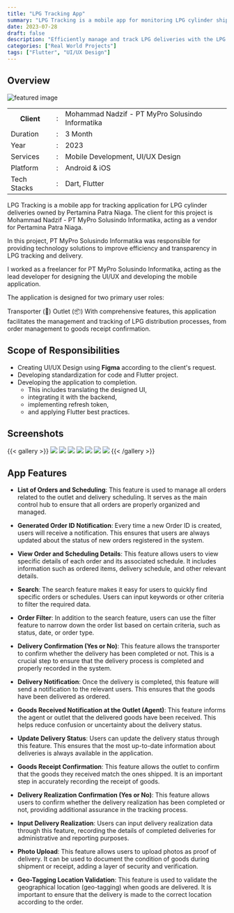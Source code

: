 ```yaml
---
title: "LPG Tracking App"
summary: "LPG Tracking is a mobile app for monitoring LPG cylinder shipments owned by Pertamina Patra Niaga."
date: 2023-07-28
draft: false
description: "Efficiently manage and track LPG deliveries with the LPG Tracking app for Pertamina Patra Niaga. Built for transporters and outlets, enhancing delivery transparency."
categories: ["Real World Projects"]
tags: ["Flutter", "UI/UX Design"]
---
```


## Overview
![featured image](featured.png)

<table class="table-auto text-left text-base min-w-full">
    <tbody>
      <tr class="border-b py-2">
        <th scope="row" class="font-bold">Client</th>
        <td class="font-bold">:</td>
        <td class="py-2">Mohammad Nadzif -  PT MyPro Solusindo Informatika </td>
      </tr>
      <tr class="border-b py-2">
        <td class="font-bold">Duration</td>
        <td class="font-bold">:</td>
        <td class="py-2">3 Month</td>
      </tr>
      <tr class="border-b py-2">
        <td class="font-bold">Year</td>
        <td class="font-bold">:</td>
        <td class="py-2">2023</td>
      </tr>
      <tr class="border-b py-2">
        <td class="font-bold">Services</td>
        <td class="font-bold">:</td>
        <td class="py-2">
          Mobile Development, UI/UX Design
          </td>
      </tr>
      <tr class="border-b py-2">
        <td class="font-bold">Platform</td>
        <td class="font-bold">:</td>
        <td class="py-2">
          Android & iOS
          </td>
      </tr>        
      <tr class="border-b py-2">
        <td class="font-bold">Tech Stacks</td>
        <td class="font-bold">:</td>
        <td class="py-2">
          Dart, Flutter
          </td>
      </tr>        
    </tbody>
  </table>

LPG Tracking is a mobile app for tracking application for LPG cylinder deliveries owned by Pertamina Patra Niaga. The client for this project is Mohammad Nadzif - PT MyPro Solusindo Informatika, acting as a vendor for Pertamina Patra Niaga.

In this project, PT MyPro Solusindo Informatika was responsible for providing technology solutions to improve efficiency and transparency in LPG tracking and delivery.

I worked as a freelancer for PT MyPro Solusindo Informatika, acting as the lead developer for designing the UI/UX and developing the mobile application.

The application is designed for two primary user roles:

Transporter (🚚)
Outlet (📦)
With comprehensive features, this application facilitates the management and tracking of LPG distribution processes, from order management to goods receipt confirmation.

## Scope of Responsibilities
- Creating UI/UX Design using **Figma** according to the client's request.
- Developing standardization for code and Flutter project.
- Developing the application to completion.
  - This includes translating the designed UI,
  - integrating it with the backend,
  - implementing refresh token,
  - and applying Flutter best practices.


## Screenshots
{{< gallery >}}
  <img src="img/lpg_tracking_1.png" class="grid-w50" />
  <img src="img/lpg_tracking_2.png" class="grid-w50" />
  <img src="img/lpg_tracking_3.png" class="grid-w50" />
  <img src="img/lpg_tracking_4.png" class="grid-w50" />
  <img src="img/lpg_tracking_5.png" class="grid-w50" />
  <img src="img/lpg_tracking_6.png" class="grid-w50" />
  <img src="img/lpg_tracking_7.png" class="grid-w50" />
{{< /gallery >}}


## App Features

- **List of Orders and Scheduling**: This feature is used to manage all orders related to the outlet and delivery scheduling. It serves as the main control hub to ensure that all orders are properly organized and managed.

- **Generated Order ID Notification**: Every time a new Order ID is created, users will receive a notification. This ensures that users are always updated about the status of new orders registered in the system.

- **View Order and Scheduling Details**: This feature allows users to view specific details of each order and its associated schedule. It includes information such as ordered items, delivery schedule, and other relevant details.

- **Search**: The search feature makes it easy for users to quickly find specific orders or schedules. Users can input keywords or other criteria to filter the required data.

- **Order Filter**: In addition to the search feature, users can use the filter feature to narrow down the order list based on certain criteria, such as status, date, or order type.

- **Delivery Confirmation (Yes or No)**: This feature allows the transporter to confirm whether the delivery has been completed or not. This is a crucial step to ensure that the delivery process is completed and properly recorded in the system.

- **Delivery Notification**: Once the delivery is completed, this feature will send a notification to the relevant users. This ensures that the goods have been delivered as ordered.

- **Goods Received Notification at the Outlet (Agent)**: This feature informs the agent or outlet that the delivered goods have been received. This helps reduce confusion or uncertainty about the delivery status.

- **Update Delivery Status**: Users can update the delivery status through this feature. This ensures that the most up-to-date information about deliveries is always available in the application.

- **Goods Receipt Confirmation**: This feature allows the outlet to confirm that the goods they received match the ones shipped. It is an important step in accurately recording the receipt of goods.

- **Delivery Realization Confirmation (Yes or No)**: This feature allows users to confirm whether the delivery realization has been completed or not, providing additional assurance in the tracking process.

- **Input Delivery Realization**: Users can input delivery realization data through this feature, recording the details of completed deliveries for administrative and reporting purposes.

- **Photo Upload**: This feature allows users to upload photos as proof of delivery. It can be used to document the condition of goods during shipment or receipt, adding a layer of security and verification.

- **Geo-Tagging Location Validation**: This feature is used to validate the geographical location (geo-tagging) when goods are delivered. It is important to ensure that the delivery is made to the correct location according to the order.
